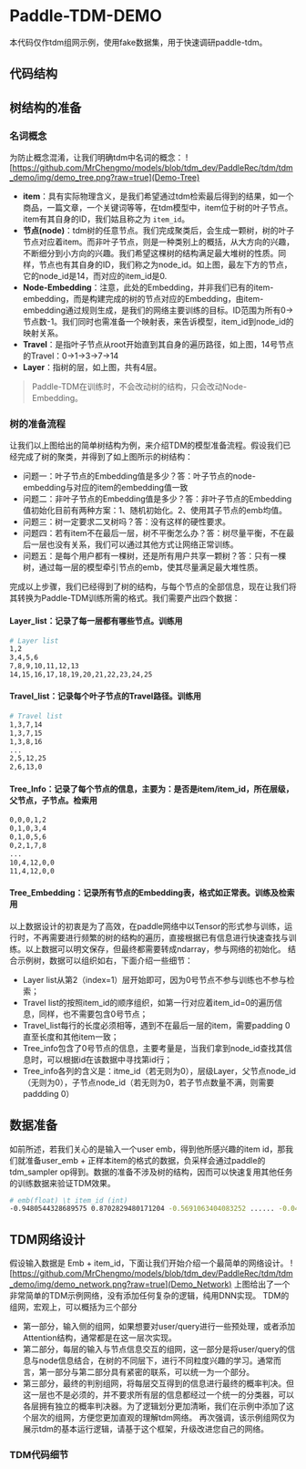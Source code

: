 # Paddle-TDM-DEMO

本代码仅作tdm组网示例，使用fake数据集，用于快速调研paddle-tdm。

## 代码结构


## 树结构的准备
### 名词概念

为防止概念混淆，让我们明确tdm中名词的概念：
![https://github.com/MrChengmo/models/blob/tdm_dev/PaddleRec/tdm/tdm_demo/img/demo_tree.png?raw=true](Demo-Tree)

- **item**：具有实际物理含义，是我们希望通过tdm检索最后得到的结果，如一个商品，一篇文章，一个关键词等等，在tdm模型中，item位于树的叶子节点。item有其自身的ID，我们姑且称之为 `item_id`。
- **节点(node)**：tdm树的任意节点。我们完成聚类后，会生成一颗树，树的叶子节点对应着item。而非叶子节点，则是一种类别上的概括，从大方向的兴趣，不断细分到小方向的兴趣。我们希望这棵树的结构满足最大堆树的性质。同样，节点也有其自身的ID，我们称之为node_id。如上图，最左下方的节点，它的node_id是14，而对应的item_id是0.
- **Node-Embedding**：注意，此处的Embedding，并非我们已有的item-embedding，而是构建完成的树的节点对应的Embedding，由item-embedding通过规则生成，是我们的网络主要训练的目标。ID范围为所有0->节点数-1。我们同时也需准备一个映射表，来告诉模型，item_id到node_id的映射关系。
- **Travel**：是指叶子节点从root开始直到其自身的遍历路径，如上图，14号节点的Travel：0->1->3->7->14
- **Layer**：指树的层，如上图，共有4层。
  
> Paddle-TDM在训练时，不会改动树的结构，只会改动Node-Embedding。


### 树的准备流程

让我们以上图给出的简单树结构为例，来介绍TDM的模型准备流程。假设我们已经完成了树的聚类，并得到了如上图所示的树结构：

- 问题一：叶子节点的Embedding值是多少？答：叶子节点的node-embedding与对应的item的embedding值一致
- 问题二：非叶子节点的Embedding值是多少？答：非叶子节点的Embedding值初始化目前有两种方案：1、随机初始化。2、使用其子节点的emb均值。
- 问题三：树一定要求二叉树吗？答：没有这样的硬性要求。
- 问题四：若有item不在最后一层，树不平衡怎么办？答：树尽量平衡，不在最后一层也没有关系，我们可以通过其他方式让网络正常训练。
- 问题五：是每个用户都有一棵树，还是所有用户共享一颗树？答：只有一棵树，通过每一层的模型牵引节点的emb，使其尽量满足最大堆性质。

完成以上步骤，我们已经得到了树的结构，与每个节点的全部信息，现在让我们将其转换为Paddle-TDM训练所需的格式。我们需要产出四个数据：
#### Layer_list：记录了每一层都有哪些节点。训练用
```bash
# Layer list
1,2
3,4,5,6
7,8,9,10,11,12,13
14,15,16,17,18,19,20,21,22,23,24,25
```
#### Travel_list：记录每个叶子节点的Travel路径。训练用
```bash
# Travel list
1,3,7,14
1,3,7,15
1,3,8,16
...
2,5,12,25
2,6,13,0
```

#### Tree_Info：记录了每个节点的信息，主要为：是否是item/item_id，所在层级，父节点，子节点。检索用
```bash
0,0,0,1,2
0,1,0,3,4
0,1,0,5,6
0,2,1,7,8
...
10,4,12,0,0
11,4,12,0,0
```

#### Tree_Embedding：记录所有节点的Embedding表，格式如正常表。训练及检索用

以上数据设计的初衷是为了高效，在paddle网络中以Tensor的形式参与训练，运行时，不再需要进行频繁的树的结构的遍历，直接根据已有信息进行快速查找与训练。以上数据可以明文保存，但最终都需要转成ndarray，参与网络的初始化。
结合示例树，数据可以组织如右，下面介绍一些细节：

- Layer list从第2（index=1）层开始即可，因为0号节点不参与训练也不参与检索；
- Travel list的按照item_id的顺序组织，如第一行对应着item_id=0的遍历信息，同样，也不需要包含0号节点；
- Travel_list每行的长度必须相等，遇到不在最后一层的item，需要padding 0 直至长度和其他item一致；
- Tree_info包含了0号节点的信息，主要考量是，当我们拿到node_id查找其信息时，可以根据id在该数据中寻找第id行；
- Tree_info各列的含义是：itme_id（若无则为0），层级Layer，父节点node_id（无则为0），子节点node_id（若无则为0，若子节点数量不满，则需要paddding 0）

## 数据准备
如前所述，若我们关心的是输入一个user emb，得到他所感兴趣的item id，那我们就准备user_emb + 正样本item的格式的数据，负采样会通过paddle的tdm_sampler op得到。数据的准备不涉及树的结构，因而可以快速复用其他任务的训练数据来验证TDM效果。

```bash
# emb(float) \t item_id (int)
-0.9480544328689575 0.8702829480171204 -0.5691063404083252 ...... -0.04391402751207352 -0.5352795124053955 -0.9972627758979797 0.9397293329238892   4690780
```

## TDM网络设计
假设输入数据是 Emb + item_id，下面让我们开始介绍一个最简单的网络设计。
![https://github.com/MrChengmo/models/blob/tdm_dev/PaddleRec/tdm/tdm_demo/img/demo_network.png?raw=true](Demo_Network)
上图给出了一个非常简单的TDM示例网络，没有添加任何复杂的逻辑，纯用DNN实现。
TDM的组网，宏观上，可以概括为三个部分
- 第一部分，输入侧的组网，如果想要对user/query进行一些预处理，或者添加Attention结构，通常都是在这一层次实现。
- 第二部分，每层的输入与节点信息交互的组网，这一部分是将user/query的信息与node信息结合，在树的不同层下，进行不同粒度兴趣的学习。通常而言，第一部分与第二部分具有紧密的联系，可以统一为一个部分。
- 第三部分，最终的判别组网，将每层交互得到的信息进行最终的概率判决。但这一层也不是必须的，并不要求所有层的信息都经过一个统一的分类器，可以各层拥有独立的概率判决器。为了逻辑划分更加清晰，我们在示例中添加了这个层次的组网，方便您更加直观的理解tdm网络。
再次强调，该示例组网仅为展示tdm的基本运行逻辑，请基于这个框架，升级改进您自己的网络。

### TDM代码细节
